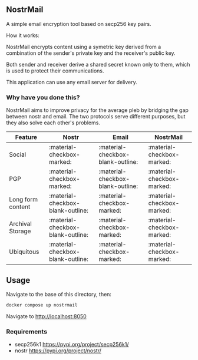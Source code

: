 
## NostrMail

A simple email encryption tool based on secp256 key pairs.

How it works:

NostrMail encrypts content using a symetric key derived from a combination of the sender's private key and the receiver's public key.

Both sender and receiver derive a shared secret known only to them, which is used to protect their communications.

This application can use any email server for delivery.

### Why have you done this?

NostrMail aims to improve privacy for the average pleb by bridging the gap between nostr and email. The two protocols serve different purposes, but they also solve each other's problems.

| Feature            | Nostr                               | Email                             | NostrMail                  |
| -------------------|-------------------------------------| --------------------------------- |--------------------------- |
| Social             | :material-checkbox-marked:          | :material-checkbox-blank-outline: | :material-checkbox-marked: |
| PGP                | :material-checkbox-marked:          | :material-checkbox-blank-outline: | :material-checkbox-marked: |
| Long form content  | :material-checkbox-blank-outline:   | :material-checkbox-marked:        | :material-checkbox-marked: |
| Archival Storage   | :material-checkbox-blank-outline:   | :material-checkbox-marked:        | :material-checkbox-marked: |
| Ubiquitous         | :material-checkbox-blank-outline:   | :material-checkbox-marked:        | :material-checkbox-marked: |


## Usage

Navigate to the base of this directory, then:

```sh
docker compose up nostrmail
```

Navigate to [http://localhost:8050](http://localhost:8050)


### Requirements

* secp256k1 https://pypi.org/project/secp256k1/
* nostr https://pypi.org/project/nostr/


